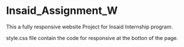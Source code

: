 # Insaid_Assignment_W

This a fully responsive website Project for Insaid Internship program.

style.css file contain the code for responsive at the botton of the page.

